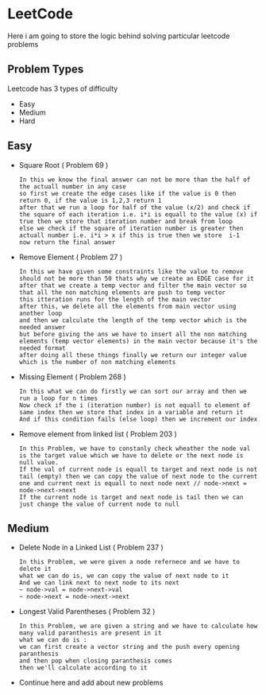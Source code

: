 # LeetCode
Here i am going to store the logic behind solving particular leetcode problems

## Problem Types
Leetcode has 3 types of difficulty
- Easy
- Medium
- Hard

## Easy
- Square Root ( Problem 69 )
  ```
  In this we know the final answer can not be more than the half of the actuall number in any case
  so first we create the edge cases like if the value is 0 then return 0, if the value is 1,2,3 return 1
  after that we run a loop for half of the value (x/2) and check if the square of each iteration i.e. i*i is equall to the value (x) if true then we store that iteration number and break from loop
  else we check if the square of iteration number is greater then actuall number i.e. i*i > x if this is true then we store  i-1
  now return the final answer
  ```
- Remove Element ( Problem 27 )
  ```
  In this we have given some constraints like the value to remove should not be more than 50 thats why we create an EDGE case for it
  after that we create a temp vector and filter the main vector so that all the non matching elements are push to temp vector
  this itteration runs for the length of the main vector
  after this, we delete all the elements from main vector using another loop
  and then we calculate the length of the temp vector which is the needed answer
  but before giving the ans we have to insert all the non matching elements (temp vector elements) in the main vector because it's the needed format
  after doing all these things finally we return our integer value which is the number of non matching elements
  ```
- Missing Element ( Problem 268 )
  ```
  In this what we can do firstly we can sort our array and then we run a loop for n times
  Now check if the i (iteration number) is not equall to element of same index then we store that index in a variable and return it
  And if this condition fails (else loop) then we increment our index
  ```

- Remove element from linked list ( Problem 203 )
  ```
  In this Problem, we have to constanly check wheather the node val is the target value which we have to delete or the next node is null value.
  If the val of current node is equall to target and next node is not tail (empty) then we can copy the value of next node to the current one and current next is equall to next node next // node->next = node->next->next
  If the current node is target and next node is tail then we can just change the value of current node to null
  ```

## Medium

- Delete Node in a Linked List ( Problem 237 )
  ```
  In this Problem, we were given a node refernece and we have to delete it
  what we can do is, we can copy the value of next node to it
  And we can link next to next node to its next 
  ~ node->val = node->next->val
  ~ node->next = node->next->next
  ```

- Longest Valid Parentheses ( Problem 32 )
  ```
  In this Problem, we are given a string and we have to calculate how many valid paranthesis are present in it
  what we can do is : 
  we can first create a vector string and the push every opening paranthesis
  and then pop when closing paranthesis comes
  then we'll calculate according to it
  ```

- Continue here and add about new problems